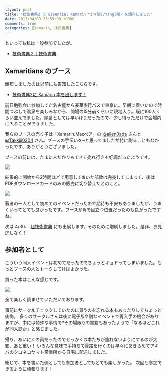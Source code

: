 ```yaml
---
layout: post
title: "技術書典2 で Essential Xamarin Yin(陰)/Yang(陽) を頒布しました"
date: 2017/04/09 23:59:00 +0900
comments: true
categories: [Xamarin, 技術書典]
---
```

といっても私は一般参加でしたが。

<!--more-->

* [技術書典２｜技術書典](https://techbookfest.org/event/tbf02)

## Xamaritians のブース

頒布しましたのは以前にも告知したこちらです。

* [技術書典2に Xamarin 本を出します！](/blog/2017/04/07/wrote_for_techbookfes2/)

前日勉強会に参加してた名古屋から豪華夜行バスで東京に。早朝に着いたので時間つぶしで温泉を楽しみながら、開場の15分前くらいに現地入り。既に100人くらい並んでました。順番としては早いほうだったので、少し待っただけで会場内に入ることができました。

我らのブースの売り子は「Xamarin.Macペア」の [@ailen0ada](https://twitter.com/ailen0ada) さんと [@Takkiii0204](https://twitter.com/Takkiii0204) さん。ブースの手伝いを─と思ってましたが特に刷ることもなかったです、ありがとうございました。

ブースの前には、たまに人だかりもできて売れ行きも好調だったようです。

![](https://dl.dropboxusercontent.com/u/264530/qiita/distributed_a_essential_xamarin_yin_yang_in_tech_book_fest2_02.jpg)

結果的に開始から2時間ほどで用意しておいた部数は完売してしまって、後はPDFダウンロードカードのみの販売に切り替えたとのこと。

![](https://dl.dropboxusercontent.com/u/264530/qiita/distributed_a_essential_xamarin_yin_yang_in_tech_book_fest2_03.jpg)

著者の一人として初めてのイベントだったので期待も不安もありましたが、うまくいってとても良かったです。ブースが角で目立つ位置だったのも良かったですね。

次は 4/30、 [超技術書典](http://www.chokaigi.jp/2017/booth/cho_gijutsusyoten.html) にも出展します。そのために増刷しました。是非、お見逃しなく！

## 参加者として

こういう同人イベントは初めてだったのでちょっとキョドってしまいました。もっとブースの人とトークしてけばよかった。

買った本はこんな感じです。

![](https://dl.dropboxusercontent.com/u/264530/qiita/distributed_a_essential_xamarin_yin_yang_in_tech_book_fest2_01.jpg)

全て楽しく読ませていただいております。

事前にサークルチェックしていたのに買うのを忘れる本もあったりしてちょっと後悔。
多くのサークルさんは後に電子版や別なイベントで再入手の機会がありますが、中には特殊な事情で?その場限りの書籍もあったようで「なるほどこれが同人誌か」と感じました。

帰り、あいにくの雨だったのでせっかくの本たちが塗れないようにするのが大変、あと重い！
いろんな意味で手持ちで帰路を行くのは早々にあきらめてアキバのクロネコヤマト営業所から自宅に配送しました。

総じて、本を書いた側としても参加者としてもとても楽しかった。
次回も参加できるように頑張ります！